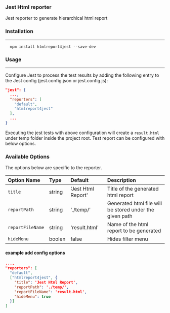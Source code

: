 ### Jest Html reporter

Jest reporter to generate hierarchical html report

### Installation

---

```shell
  npm install htmlreport4jest --save-dev
```

### Usage

---

Configure Jest to process the test results by adding the following entry to the Jest config (jest.config.json or jest.config.js):

```json
"jest": {
  ...,
  "reporters": [
    "default",
    "htmlreport4jest"
  ],
  ...
}

```

Executing the jest tests with above configuration will create a `result.html` under temp folder inside the project root. Test report can be configured with below options.

### Available Options

The options below are specific to the reporter.

| Option Name   | Type    | Default                  | Description                                                                                                                                                                                                                                                                                          |
| :------------ | :------ | :----------------------- | :--------------------------------------------------------------------------------------------------------------------------------------------------------------------------------------------------------------------------------------------------------------------------------------------------- |
| `title`  | string  | 'Jest Html Report'                       | Title of the generated html report                                                                                                                                                                                                                                                                                |
| `reportPath`    | string  | './temp/' | Generated html file will be stored under the given path                                                                                                                                                                                                                                |
| `reportFileName`      | string | 'result.html'                    | Name of the html report to be generated     |
| `hideMenu`      | boolen | false                    | Hides filter menu                                                         

#### example add config options

```json
...,
"reporters": [
  "default",
  ["htmlreport4jest", {
    "title": 'Jest Html Report',
    "reportPath": './temp/',
    "reportFileName": 'result.html',
    "hideMenu": true
  }]
]
```